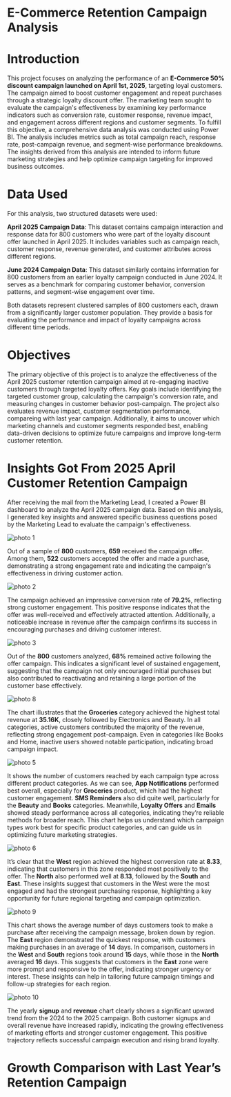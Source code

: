 #  E-Commerce Retention Campaign Analysis

# Introduction

This project focuses on analyzing the performance of an **E-Commerce 50% discount campaign launched on April 1st, 2025**, targeting loyal customers. The campaign aimed to boost customer engagement and repeat purchases through a strategic loyalty discount offer. The marketing team sought to evaluate the campaign's effectiveness by examining key performance indicators such as conversion rate, customer response, revenue impact, and engagement across different regions and customer segments.
To fulfill this objective, a comprehensive data analysis was conducted using Power BI. The analysis includes metrics such as total campaign reach, response rate, post-campaign revenue, and segment-wise performance breakdowns. The insights derived from this analysis are intended to inform future marketing strategies and help optimize campaign targeting for improved business outcomes.

# Data Used 

For this analysis, two structured datasets were used:

**April 2025 Campaign Data**: This dataset contains campaign interaction and response data for 800 customers who were part of the loyalty discount offer launched in April 2025. It includes variables such as campaign reach, customer response, revenue generated, and customer attributes across different regions.

**June 2024 Campaign Data**: This dataset similarly contains information for 800 customers from an earlier loyalty campaign conducted in June 2024. It serves as a benchmark for comparing customer behavior, conversion patterns, and segment-wise engagement over time.

Both datasets represent clustered samples of 800 customers each, drawn from a significantly larger customer population. They provide a basis for evaluating the performance and impact of loyalty campaigns across different time periods.

# Objectives 

The primary objective of this project is to analyze the effectiveness of the April 2025 customer retention campaign aimed at re-engaging inactive customers through targeted loyalty offers. Key goals include identifying the targeted customer group, calculating the campaign's conversion rate, and measuring changes in customer behavior post-campaign. The project also evaluates revenue impact, customer segmentation performance, compareing with last year campaign. Additionally, it aims to uncover which marketing channels and customer segments responded best, enabling data-driven decisions to optimize future campaigns and improve long-term customer retention.

# Insights Got From 2025 April Customer Retention Campaign 

After receiving the mail from the Marketing Lead, I created a Power BI dashboard to analyze the April 2025 campaign data. Based on this analysis, I generated key insights and answered specific business questions posed by the Marketing Lead to evaluate the campaign's effectiveness.

![photo 1](https://github.com/user-attachments/assets/5df0f14b-fa8b-442e-957b-526505c6685c)

Out of a sample of **800** customers, **659** received the campaign offer. Among them, **522** customers accepted the offer and made a purchase, demonstrating a strong engagement rate and indicating the campaign's effectiveness in driving customer action.

![photo 2 ](https://github.com/user-attachments/assets/bc747c8a-1b94-4515-808a-28d6956f6093)

The campaign achieved an impressive conversion rate of **79.2%**, reflecting strong customer engagement. This positive response indicates that the offer was well-received and effectively attracted attention. Additionally, a noticeable increase in revenue after the campaign confirms its success in encouraging purchases and driving customer interest.

![photo 3](https://github.com/user-attachments/assets/b88b12c5-b778-46c8-90c1-8aaad6071cbd)

Out of the **800** customers analyzed, **68%** remained active following the offer campaign. This indicates a significant level of sustained engagement, suggesting that the campaign not only encouraged initial purchases but also contributed to reactivating and retaining a large portion of the customer base effectively.

![photo 8](https://github.com/user-attachments/assets/30325cbf-8aef-45b9-9f98-53a9d35fa256)

The chart illustrates that the **Groceries** category achieved the highest total revenue at **35.16K**, closely followed by Electronics and Beauty. In all categories, active customers contributed the majority of the revenue, reflecting strong engagement post-campaign. Even in categories like Books and Home, inactive users showed notable participation, indicating broad campaign impact.

![photo 5](https://github.com/user-attachments/assets/6afb1f4b-61a0-48dd-aa4d-5dd511ff6c7d)

It shows the number of customers reached by each campaign type across different product categories. As we can see, **App Notifications** performed best overall, especially for **Groceries** product, which had the highest customer engagement. **SMS Reminders** also did quite well, particularly for the **Beauty** and **Books** categories.
Meanwhile, **Loyalty Offers** and **Emails** showed steady performance across all categories, indicating they’re reliable methods for broader reach. This chart helps us understand which campaign types work best for specific product categories, and can guide us in optimizing future marketing strategies.

![photo 6](https://github.com/user-attachments/assets/b4860d2c-63fb-441e-b2c9-96b94432e037)

It’s clear that the **West** region achieved the highest conversion rate at **8.33**, indicating that customers in this zone responded most positively to the offer. The **North** also performed well at **8.13**, followed by the **South** and **East**. These insights suggest that customers in the West were the most engaged and had the strongest purchasing response, highlighting a key opportunity for future regional targeting and campaign optimization.

![photo 9 ](https://github.com/user-attachments/assets/144dd151-2f0b-464e-9833-d7cc9e47bbaf)

This chart shows the average number of days customers took to make a purchase after receiving the campaign message, broken down by region. The **East** region demonstrated the quickest response, with customers making purchases in an average of **14** days. In comparison, customers in the **West** and **South** regions took around **15** days, while those in the **North** averaged **16** days.
This suggests that customers in the **East** zone were more prompt and responsive to the offer, indicating stronger urgency or interest. These insights can help in tailoring future campaign timings and follow-up strategies for each region.

![photo 10](https://github.com/user-attachments/assets/ab62a337-c0f6-4ea0-889d-869510fce181)

The yearly **signup** and **revenue** chart clearly shows a significant upward trend from the 2024 to the 2025 campaign. Both customer signups and overall revenue have increased rapidly, indicating the growing effectiveness of marketing efforts and stronger customer engagement. This positive trajectory reflects successful campaign execution and rising brand loyalty.

# Growth Comparison with Last Year’s Retention Campaign



